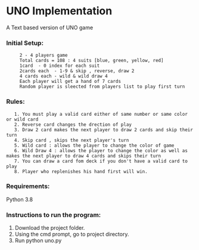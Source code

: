 # UNO Implementation
A Text based version of UNO game  
  
### Initial Setup:   
         2 - 4 players game  
         Total cards = 108 : 4 suits [blue, green, yellow, red]  
         1card  - 0 index for each suit  
         2cards each  - 1-9 & skip , reverse, draw 2   
         4 cards each - wild & wild draw 4  
         Each player will get a hand of 7 cards  
         Random player is sleected from players list to play first turn  
                 
### Rules:   
       1. You must play a valid card either of same number or same color or wild card  
       2. Reverse card changes the drection of play  
       3. Draw 2 card makes the next player to draw 2 cards and skip their turn  
       4. Skip card , skips the next player's turn  
       5. Wild card : allows the player to change the color of game  
       6. Wild Draw 4 : allows the player to change the color as well as makes the next player to draw 4 cards and skips their turn  
       7. You can draw a card fom deck if you don't have a valid card to play  
       8. Player who replenishes his hand first will win.  
         
### Requirements:  
Python 3.8   

### Instructions to run the program:  
1.	Download the project folder.  
2.	Using the cmd prompt, go to project directory.  
3.	Run python uno.py  
     
